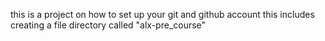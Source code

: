 this is a project on how to set up your git and github account
this includes creating a file directory called "alx-pre_course"
